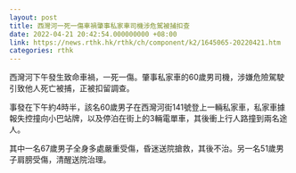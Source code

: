 ```yaml
---
layout: post
title: 西灣河一死一傷車禍肇事私家車司機涉危駕被捕扣查
date: 2022-04-21 20:42:54.000000000 +08:00
link: https://news.rthk.hk/rthk/ch/component/k2/1645065-20220421.htm
categories: rthk
---
```


西灣河下午發生致命車禍，一死一傷。肇事私家車的60歲男司機，涉嫌危險駕駛引致他人死亡被捕，正被扣留調查。

事發在下午約4時半，該名60歲男子在西灣河街141號登上一輛私家車，私家車據報失控撞向小巴站牌，以及停泊在街上的3輛電單車，其後衝上行人路撞到兩名途人。

其中一名67歲男子全身多處嚴重受傷，昏迷送院搶救，其後不治。另一名51歲男子肩膀受傷，清醒送院治理。

